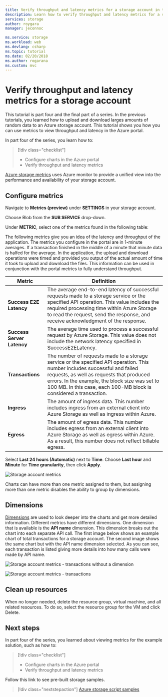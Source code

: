 ```yaml
---
title: Verify throughput and latency metrics for a storage account in the Azure portal | Microsoft Docs 
description: Learn how to verify throughput and latency metrics for a storage account in the portal.
services: storage
author: roygara
manager: jeconnoc

ms.service: storage
ms.workload: web
ms.devlang: csharp
ms.topic: tutorial
ms.date: 02/20/2018
ms.author: rogarana
ms.custom: mvc
---
```


# Verify throughput and latency metrics for a storage account

This tutorial is part four and the final part of a series. In the previous tutorials, you learned how to upload and download larges amounts of random data to an Azure storage account. This tutorial shows you how you can use metrics to view throughput and latency in the Azure portal.

In part four of the series, you learn how to:

> [!div class="checklist"]
> * Configure charts in the Azure portal
> * Verify throughput and latency metrics

[Azure storage metrics](../common/storage-metrics-in-azure-monitor.md?toc=%2fazure%2fstorage%2fblobs%2ftoc.json) uses Azure monitor to provide a unified view into the performance and availability of your storage account.

## Configure metrics

Navigate to **Metrics (preview)** under **SETTINGS** in your storage account.

Choose Blob from the **SUB SERVICE** drop-down.

Under **METRIC**, select one of the metrics found in the following table:

The following metrics give you an idea of the latency and throughput of the application. The metrics you configure in the portal are in 1-minute averages. If a transaction finished in the middle of a minute that minute data is halfed for the average. In the application, the upload and download operations were timed and provided you output of the actual amount of time it took to upload and download the files. This information can be used in conjunction with the portal metrics to fully understand throughput.

|Metric|Definition|
|---|---|
|**Success E2E Latency**|The average end-to-end latency of successful requests made to a storage service or the specified API operation. This value includes the required processing time within Azure Storage to read the request, send the response, and receive acknowledgment of the response.|
|**Success Server Latency**|The average time used to process a successful request by Azure Storage. This value does not include the network latency specified in SuccessE2ELatency. |
|**Transactions**|The number of requests made to a storage service or the specified API operation. This number includes successful and failed requests, as well as requests that produced errors. In the example, the block size was set to 100 MB. In this case, each 100-MB block is considered a transaction.|
|**Ingress**|The amount of ingress data. This number includes ingress from an external client into Azure Storage as well as ingress within Azure. |
|**Egress**|The amount of egress data. This number includes egress from an external client into Azure Storage as well as egress within Azure. As a result, this number does not reflect billable egress. |

Select **Last 24 hours (Automatic)** next to **Time**. Choose **Last hour** and **Minute** for **Time granularity**, then click **Apply**.

![Storage account metrics](./media/storage-blob-scalable-app-verify-metrics/figure1.png)

Charts can have more than one metric assigned to them, but assigning more than one metric disables the ability to group by dimensions.

## Dimensions

[Dimensions](../common/storage-metrics-in-azure-monitor.md?toc=%2fazure%2fstorage%2fblobs%2ftoc.json#metrics-dimensions) are used to look deeper into the charts and get more detailed information. Different metrics have different dimensions. One dimension that is available is the **API name** dimension. This dimension breaks out the chart into each separate API call. The first image below shows an example chart of total transactions for a storage account. The second image shows the same chart but with the API name dimension selected. As you can see, each transaction is listed giving more details into how many calls were made by API name.

![Storage account metrics - transactions without a dimension](./media/storage-blob-scalable-app-verify-metrics/transactionsnodimensions.png)

![Storage account metrics - transactions](./media/storage-blob-scalable-app-verify-metrics/transactions.png)

## Clean up resources

When no longer needed, delete the resource group, virtual machine, and all related resources. To do so, select the resource group for the VM and click Delete.

## Next steps

In part four of the series, you learned about viewing metrics for the example solution, such as how to:

> [!div class="checklist"]
> * Configure charts in the Azure portal
> * Verify throughput and latency metrics

Follow this link to see pre-built storage samples.

> [!div class="nextstepaction"]
> [Azure storage script samples](storage-samples-blobs-cli.md)

[previous-tutorial]: storage-blob-scalable-app-download-files.md